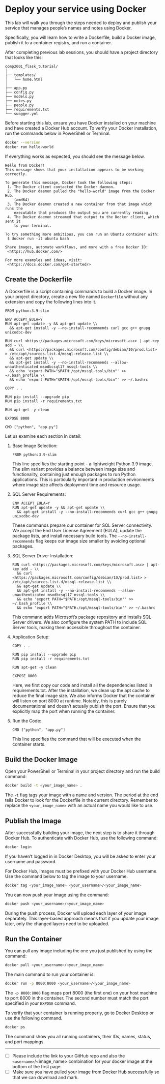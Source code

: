 # Deploy your service using Docker

This lab will walk you through the steps needed to deploy and publish your service that manages people’s names and notes using Docker.

Specifically, you will learn how to write a Dockerfile, build a Docker image, publish it to a container registry, and run a container.

After completing previous lab sessions, you should have a project directory that looks like this:

```
comp2001_flask_tutorial/
│
├── templates/
│   └── home.html
│
├── app.py
├── config.py
├── models.py
├── notes.py
├── people.py
├── requirements.txt
└── swagger.yml
```

Before starting this lab, ensure you have Docker installed on your machine and have created a Docker Hub account. To verify your Docker installation, run the commands below in PowerShell or Terminal.

```bash
docker --version
docker run hello-world
```

If everything works as expected, you should see the message below.

```
Hello from Docker!
This message shows that your installation appears to be working correctly.

To generate this message, Docker took the following steps:
 1. The Docker client contacted the Docker daemon.
 2. The Docker daemon pulled the "hello-world" image from the Docker Hub.
    (amd64)
 3. The Docker daemon created a new container from that image which runs the
    executable that produces the output you are currently reading.
 4. The Docker daemon streamed that output to the Docker client, which sent it
    to your terminal.

To try something more ambitious, you can run an Ubuntu container with:
 $ docker run -it ubuntu bash

Share images, automate workflows, and more with a free Docker ID:
 <https://hub.docker.com/>

For more examples and ideas, visit:
 <https://docs.docker.com/get-started/>
```

## Create the Dockerfile

A Dockerfile is a script containing commands to build a Docker image. In your project directory, create a new file named `Dockerfile` without any extension and copy the following lines into it.

```docker
FROM python:3.9-slim

ENV ACCEPT_EULA=Y
RUN apt-get update -y && apt-get update \\
  && apt-get install -y --no-install-recommends curl gcc g++ gnupg unixodbc-dev

RUN curl <https://packages.microsoft.com/keys/microsoft.asc> | apt-key add - \\
  && curl <https://packages.microsoft.com/config/debian/10/prod.list> > /etc/apt/sources.list.d/mssql-release.list \\
  && apt-get update \\
  && apt-get install -y --no-install-recommends --allow-unauthenticated msodbcsql17 mssql-tools \\
  && echo 'export PATH="$PATH:/opt/mssql-tools/bin"' >> ~/.bash_profile \\
  && echo 'export PATH="$PATH:/opt/mssql-tools/bin"' >> ~/.bashrc

COPY . .

RUN pip install --upgrade pip
RUN pip install -r requirements.txt

RUN apt-get -y clean

EXPOSE 8000

CMD ["python", "app.py"]
```

Let us examine each section in detail:

1. Base Image Selection:

   ```docker
   FROM python:3.9-slim
   ```

   This line specifies the starting point - a lightweight Python 3.9 image. The slim variant provides a balance between image size and functionality, containing just enough packages to run Python applications. This is particularly important in production environments where image size affects deployment time and resource usage.
2. SQL Server Requirements:

   ```docker
   ENV ACCEPT_EULA=Y
   RUN apt-get update -y && apt-get update \\
     && apt-get install -y --no-install-recommends curl gcc g++ gnupg unixodbc-dev
   ```

   These commands prepare our container for SQL Server connectivity. We accept the End User License Agreement (EULA), update the package lists, and install necessary build tools. The `--no-install-recommends` flag keeps our image size smaller by avoiding optional packages.
3. SQL Server Driver Installation:

   ```docker
   RUN curl <https://packages.microsoft.com/keys/microsoft.asc> | apt-key add - \\
     && curl <https://packages.microsoft.com/config/debian/10/prod.list> > /etc/apt/sources.list.d/mssql-release.list \\
     && apt-get update \\
     && apt-get install -y --no-install-recommends --allow-unauthenticated msodbcsql17 mssql-tools \\
     && echo 'export PATH="$PATH:/opt/mssql-tools/bin"' >> ~/.bash_profile \\
     && echo 'export PATH="$PATH:/opt/mssql-tools/bin"' >> ~/.bashrc
   ```

   This command adds Microsoft’s package repository and installs SQL Server drivers. We also configure the system PATH to include SQL Server tools, making them accessible throughout the container.
4. Application Setup:

   ```docker
   COPY . .

   RUN pip install --upgrade pip
   RUN pip install -r requirements.txt

   RUN apt-get -y clean

   EXPOSE 8000
   ```

   Here, we first copy our code and install all the dependencies listed in requirements.txt. After the installation, we clean up the apt cache to reduce the final image size. We also informs Docker that the container will listen on port 8000 at runtime. Notably, this is purely documentational and doesn’t actually publish the port. Ensure that you explicitly map the port when running the container.
5. Run the Code:

   ```docker
   CMD ["python", "app.py"]
   ```

   This line specifies the command that will be executed when the container starts.

## Build the Docker Image

Open your PowerShell or Terminal in your project directory and run the build command:

```bash
docker build -t <your_image_name> .
```

The `-t` flag tags your image with a name and version. The period at the end tells Docker to look for the Dockerfile in the current directory. Remember to replace the `<your_image_name>` with an actual name you would like to use.

## Publish the Image

After successfully building your image, the next step is to share it through Docker Hub. To authenticate with Docker Hub, use the following command:

```bash
docker login
```

If you haven’t logged in in Docker Desktop, you will be asked to enter your username and password.

For Docker Hub, images must be prefixed with your Docker Hub username. Use the command below to tag the image to your username.

```bash
docker tag <your_image_name> <your_username>/<your_image_name>
```

You can now push your image using the command:

```bash
docker push <your_username>/<your_image_name>
```

During the push process, Docker will upload each layer of your image separately. This layer-based approach means that if you update your image later, only the changed layers need to be uploaded.

## Run the Container

You can pull any image including the one you just published by using the command:

```bash
docker pull <your_username>/<your_image_name>
```

The main command to run your container is:

```bash
docker run -p 8000:8000 <your_username>/<your_image_name>
```

The `-p 8000:8000` flag maps port 8000 (the first one) on your host machine to port 8000 in the container. The second number must match the port specified in your `EXPOSE` command.

To verify that your container is running properly, go to Docker Desktop or use the following command.

```bash
docker ps
```

The command show you all running containers, their IDs, names, status, and port mappings.

---

- [ ] Please include the link to your GitHub repo and also the `<username>`/<image_name> combination for your docker image at the bottom of the first page.
- [ ] Make sure you have pulled your image from Docker Hub successfully so that we can download and mark.
